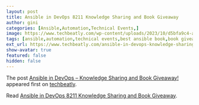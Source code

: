 ```yaml
---
layout: post
title: Ansible in DevOps 8211 Knowledge Sharing and Book Giveaway
author: gini
categories: [Ansible,Automation,Technical Events,]
image: https://www.techbeatly.com/wp-content/uploads/2023/10/d5bfa9c4-a647-41d1-baf8-00e25ba13708-1024x576.jpeg
tags: [ansible,automation,technical events,best ansible book,book giveaway,giveaway,]
ext_url: https://www.techbeatly.com/ansible-in-devops-knowledge-sharing-and-book-giveaway/
show-avatar: true
featured: false
hidden: false
---
```


<p>The post <a href="https://www.techbeatly.com/ansible-in-devops-knowledge-sharing-and-book-giveaway/">Ansible in DevOps &#8211; Knowledge Sharing and Book Giveaway!</a> appeared first on <a href="https://www.techbeatly.com">techbeatly</a>.</p>

Read [Ansible in DevOps 8211 Knowledge Sharing and Book Giveaway](https://www.techbeatly.com/ansible-in-devops-knowledge-sharing-and-book-giveaway/).